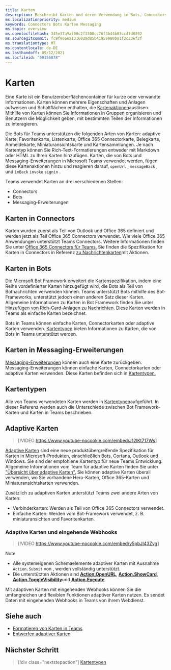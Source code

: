 ```yaml
---
title: Karten
description: Beschreibt Karten und deren Verwendung in Bots, Connectors und Messaging-Erweiterungen
ms.localizationpriority: medium
keywords: Connectors Bots Karten Messaging
ms.topic: overview
ms.openlocfilehash: 345e37a9af00c2f3300cc76f4b44b83cc47d0392
ms.sourcegitcommit: fc9f906ea1316028d85b41959980b81f2c23ef2f
ms.translationtype: MT
ms.contentlocale: de-DE
ms.lasthandoff: 09/12/2021
ms.locfileid: "59156878"
---
```

# <a name="cards"></a>Karten

Eine Karte ist ein Benutzeroberflächencontainer für kurze oder verwandte Informationen. Karten können mehrere Eigenschaften und Anlagen aufweisen und Schaltflächen enthalten, die [Kartenaktionen](~/task-modules-and-cards/cards/cards-actions.md)auslösen. Mithilfe von Karten können Sie Informationen in Gruppen organisieren und Benutzern die Möglichkeit geben, mit bestimmten Teilen der Informationen zu interagieren.

Die Bots für Teams unterstützen die folgenden Arten von Karten: adaptive Karte, Favoritenkarte, Listenkarte, Office 365 Connectorkarte, Belegkarte, Anmeldekarte, Miniaturansichtskarte und Kartensammlungen. Je nach Kartentyp können Sie Rich-Text-Formatierungen entweder mit Markdown oder HTML zu Ihren Karten hinzufügen. Karten, die von Bots und Messaging-Erweiterungen in Microsoft Teams verwendet werden, fügen diese Kartenaktionen hinzu und reagieren darauf, `openUrl` , `messageBack` , und `imBack` `invoke` `signin` .

Teams verwendet Karten an drei verschiedenen Stellen:

* Connectors
* Bots
* Messaging-Erweiterungen

## <a name="cards-in-connectors"></a>Karten in Connectors

Karten wurden zuerst als Teil von Outlook und Office 365 definiert und werden jetzt als Teil Office 365 Connectors verwendet. Wie viele Office 365 Anwendungen unterstützt Teams Connectors. Weitere Informationen finden Sie unter [Office 365 Connectors für Teams.](~/webhooks-and-connectors/what-are-webhooks-and-connectors.md) Sie finden die Spezifikation für Karten in Connectors in Referenz [zu Nachrichtenkarten](/outlook/actionable-messages/card-reference)mit Aktionen.

## <a name="cards-in-bots"></a>Karten in Bots

Die Microsoft Bot Framework erweitert die Kartenspezifikation, indem eine Reihe vordefinierter Karten hinzugefügt wird, die Bots als Teil von Botnachrichten verwenden können. Teams unterstützt Bots mithilfe des Bot-Frameworks, unterstützt jedoch einen anderen Satz dieser Karten. Allgemeine Informationen zu Karten in Bot Framework finden Sie unter [Hinzufügen von Rich-Card-Anlagen zu Nachrichten.](/bot-framework/nodejs/bot-builder-nodejs-send-rich-cards) Diese Karten werden in Teams als einfache Karten bezeichnet.

Bots in Teams können einfache Karten, Connectorkarten oder adaptive Karten verwenden. [Kartentypen](~/task-modules-and-cards/cards/cards-reference.md) bieten Informationen zu Karten, die von Bots in Teams unterstützt werden.

## <a name="cards-in-messaging-extensions"></a>Karten in Messaging-Erweiterungen

[Messaging-Erweiterungen](~/messaging-extensions/what-are-messaging-extensions.md) können auch eine Karte zurückgeben. Messaging-Erweiterungen können einfache Karten, Connectorkarten oder adaptive Karten verwenden. Diese Karten befinden sich in [Kartentypen.](~/task-modules-and-cards/cards/cards-reference.md)

## <a name="types-of-cards"></a>Kartentypen

Alle von Teams verwendeten Karten werden in [Kartentypen](~/task-modules-and-cards/cards/cards-reference.md)aufgeführt. In dieser Referenz werden auch die Unterschiede zwischen Bot Framework-Karten und Karten in Teams beschrieben.

## <a name="adaptive-cards"></a>Adaptive Karten

> [!VIDEO https://www.youtube-nocookie.com/embed/J12lKt717Ws]

[Adaptive Karten](~/task-modules-and-cards/cards/cards-reference.md#adaptive-card) sind eine neue produktübergreifende Spezifikation für Karten in Microsoft-Produkten, einschließlich Bots, Cortana, Outlook und Windows. Sie sind der empfohlene Kartentyp für neue Teams Entwicklung. Allgemeine Informationen vom Team für adaptive Karten finden Sie unter ["Übersicht über adaptive Karten".](/adaptive-cards) Sie können adaptive Karten überall verwenden, wo Sie vorhandene Hero-Karten, Office 365-Karten und Miniaturansichtskarten verwenden.

Zusätzlich zu adaptiven Karten unterstützt Teams zwei andere Arten von Karten:

* Verbinderkarten: Werden als Teil von Office 365 Connectors verwendet.
* Einfache Karten: Werden vom Bot-Framework verwendet, z. B. miniaturansichten und Favoritenkarten.

### <a name="adaptive-cards-and-incoming-webhooks"></a>Adaptive Karten und eingehende Webhooks

> [!VIDEO https://www.youtube-nocookie.com/embed/y5pbJI43Zvg]

> [!NOTE]
> * Alle systemeigenen Schemaelemente adaptiver Karten mit Ausnahme `Action.Submit` von , werden vollständig unterstützt.
> * Die unterstützten Aktionen sind [**Action.OpenURL**](https://adaptivecards.io/explorer/Action.OpenUrl.html), [**Action.ShowCard**](https://adaptivecards.io/explorer/Action.ShowCard.html), [**Action.ToggleVisibility**](https://adaptivecards.io/explorer/Action.ToggleVisibility.html)und [**Action.Execute**](/adaptive-cards/authoring-cards/universal-action-model#actionexecute).

Mit adaptiven Karten mit eingehenden Webhooks können Sie die umfangreichen und flexiblen Funktionen adaptiver Karten nutzen. Es sendet Daten mit eingehenden Webhooks in Teams von ihrem Webdienst.

## <a name="see-also"></a>Siehe auch

* [Formatieren von Karten in Teams](~/task-modules-and-cards/cards/cards-format.md)
* [Entwerfen adaptiver Karten](~/task-modules-and-cards/cards/design-effective-cards.md)

## <a name="next-step"></a>Nächster Schritt

> [!div class="nextstepaction"]
> [Kartentypen](~/task-modules-and-cards/cards/cards-reference.md)
